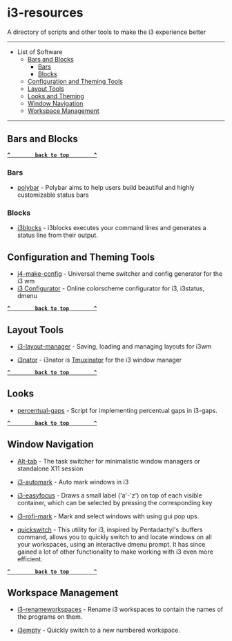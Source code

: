 # i3-resources
A directory of scripts and other tools to make the i3 experience better




--------------------

- List of Software
  - [Bars and Blocks](#bars-and-blocks)
    - [Bars](#bars)
    - [Blocks](#blocks)
  - [Configuration and Theming Tools](#configuration-and-theming-tools)
  - [Layout Tools](#layout-tools)
  - [Looks and Theming](#looks)
  - [Window Navigation](#window-navigation)
  - [Workspace Management](#workspace-management)



--------------------

<!-- BEGIN SOFTWARE LIST -->

## Bars and Blocks

**[`^        back to top        ^`](#)**

### Bars

- [polybar](https://github.com/jaagr/polybar) - Polybar aims to help users build beautiful and highly customizable status bars

### Blocks 

- [i3blocks](https://vivien.github.io/i3blocks) - i3blocks executes your command lines and generates a status line from their output.

## Configuration and Theming Tools 

- [j4-make-config](https://github.com/okraits/j4-make-config) - Universal theme switcher and config generator for the i3 wm
- [i3 Configurator](https://thomashunter.name/i3-configurator/) - Online colorscheme configurator for i3, i3status, dmenu

**[`^        back to top        ^`](#)**
## Layout Tools

- [i3-layout-manager](https://github.com/klaxalk/i3-layout-manager) - Saving, loading and managing layouts for i3wm

- [i3nator](https://github.com/pitkley/i3nator) - i3nator is [Tmuxinator](https://github.com/tmuxinator/tmuxinator) for the i3 window manager

**[`^        back to top        ^`](#)**
## Looks 

- [percentual-gaps](https://github.com/camicarballo/percentual-gaps) - Script for implementing percentual gaps in i3-gaps.

**[`^        back to top        ^`](#)**
## Window Navigation

- [Alt-tab](https://github.com/sagb/alttab) - The task switcher for minimalistic window managers or standalone X11 session

- [i3-automark](https://github.com/lincheney/i3-automark) - Auto mark windows in i3

- [i3-easyfocus](https://github.com/cornerman/i3-easyfocus) - Draws a small label ('a'-'z') on top of each visible container, which can be selected by pressing the corresponding key 

- [i3-rofi-mark](https://github.com/talwrii/i3-rofi-mark) - Mark and select windows with using gui pop ups.


- [quickswitch](https://github.com/OliverUv/quickswitch-for-i3/) - This utility for i3, inspired by Pentadactyl's :buffers command, allows you to quickly switch to and locate windows on all your workspaces, using an interactive dmenu prompt. It has since gained a lot of other functionality to make working with i3 even more efficient.

**[`^        back to top        ^`](#)**
## Workspace Management

- [i3-renameworkspaces](https://github.com/mh21/i3-renameworkspaces) -  Rename i3 workspaces to contain the names of the programs on them.

- [i3empty](https://github.com/roguh/i3empty) - Quickly switch to a new numbered workspace.


